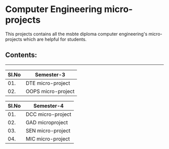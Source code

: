 # Computer Engineering micro-projects

This projects contains all the msbte diploma computer engineering's micro-projects which are helpful for students.

## Contents:

<hr>

| Sl.No | Semester-3         |
| ----- | ------------------ |
| 01.   | DTE micro-project  |
| 02.   | OOPS micro-project |

| Sl.No | Semester-4         |
| ----- | ------------------ |
| 01.   | DCC micro-project  |
| 02.   | GAD microproject   |
| 03.   | SEN micro-project  |
| 04.   | MIC micro-project  |






